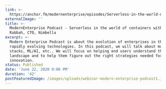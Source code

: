 ```yaml
---
link: >-
  https://anchor.fm/modernenterprise/episodes/Serverless-in-the-world-of-containers-with-Rodric-Rabbah--CTO--Nimbella-efq2ms
externalImage: ''
title: >-
  ModernEnterprise Podcast - Serverless in the world of containers with Rodric
  Rabbah, CTO, Nimbella
excerpt: >-
  Modern Enterprise Podcast is about the evolution of enterprises in the era of
  rapidly evolving technologies. In this podcast, we will talk about modern IT
  stacks, ML/AI, etc.. We will focus on helping end users understand the
  landscape and to help them figure out the right strategies needed for rapid
  innovation.
status: Published
date: 'June 22, 2020 9:00 PM'
duration: '42'
postFeaturedImage: /images/uploads/webinar-modern-enterprise-podcast1.jpg
---
```


